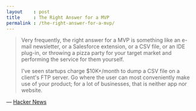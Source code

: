 ```yaml
---
layout    : post
title     : The Right Answer for a MVP
permalink : /the-right-answer-for-a-mvp/
---
```


> Very frequently, the right answer for a MVP is something like an e-mail
> newsletter, or a Salesforce extension, or a CSV file, or an IDE plug-in, or
> throwing a pizza party for your target market and performing the service for
> them yourself.
> 
> I've seen startups charge $10K+/month to dump a CSV file on a client's FTP
> server. Go where the user can most conveniently make use of your product; for
> a lot of businesses, that is neither app nor website.

&mdash; [Hacker News](https://news.ycombinator.com/item?id=18826554)
